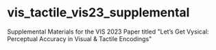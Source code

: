 # vis_tactile_vis23_supplemental
Supplemental Materials for the VIS 2023 Paper titled "Let’s Get Vysical: Perceptual Accuracy in Visual &amp; Tactile Encodings"

